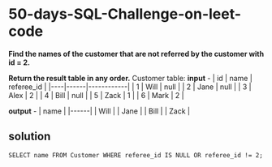 # 50-days-SQL-Challenge-on-leet-code
**Find the names of the customer that are not referred by the customer with id = 2.**

**Return the result table in any order.**
Customer table:
**input** - 
| id | name | referee_id |
|----|------|------------|
| 1  | Will | null       |
| 2  | Jane | null       |
| 3  | Alex | 2          |
| 4  | Bill | null       |
| 5  | Zack | 1          |
| 6  | Mark | 2          |

**output** - 
| name |
|------|
| Will |
| Jane |
| Bill |
| Zack |


## solution
`SELECT name FROM Customer WHERE referee_id IS NULL OR referee_id != 2;`

